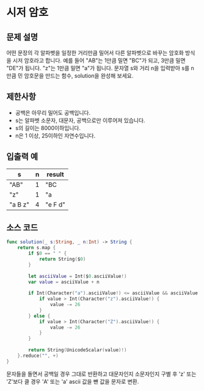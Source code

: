 # 시저 암호

## 문제 설명
어떤 문장의 각 알파벳을 일정한 거리만큼 밀어서 다른 알파벳으로 바꾸는 암호화 방식을 시저 암호라고 합니다. 예를 들어 "AB"는 1만큼 밀면 "BC"가 되고, 3만큼 밀면 "DE"가 됩니다. "z"는 1만큼 밀면 "a"가 됩니다. 문자열 s와 거리 n을 입력받아 s를 n만큼 민 암호문을 만드는 함수, solution을 완성해 보세요.

## 제한사항
 - 공백은 아무리 밀어도 공백입니다.
 - s는 알파벳 소문자, 대문자, 공백으로만 이루어져 있습니다.
 - s의 길이는 8000이하입니다.
 - n은 1 이상, 25이하인 자연수입니다.

## 입출력 예
|s|n|result|
|-|-|-|
|"AB"|1|"BC|
|"z"|1|"a|
|"a B z"|4|"e F d"|

## 소스 코드
```Swift
func solution(_ s:String, _ n:Int) -> String {
    return s.map {
        if $0 == " " {
            return String($0)
        }
        
        let asciiValue = Int($0.asciiValue!)
        var value = asciiValue + n
        
        if Int(Character("a").asciiValue!) <= asciiValue && asciiValue <= Int(Character("z").asciiValue!) {
            if value > Int(Character("z").asciiValue!) {
                value -= 26
            }
        } else {
            if value > Int(Character("Z").asciiValue!) {
                value -= 26
            }
        }
        
        return String(UnicodeScalar(value)!)
    }.reduce("", +)
}
```
문자들을 돌면서 공백일 경우 그대로 반환하고 대문자인지 소문자인지 구별 후 'z' 또는 'Z'보다 클 경우 'A' 또는 'a' ascii 값을 뺸 값을 문자로 변환.